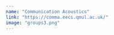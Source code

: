 ```yaml
---
name: "Communication Acoustics"
link: "https://comma.eecs.qmul.ac.uk/"
image: "groups3.png"
---
```

